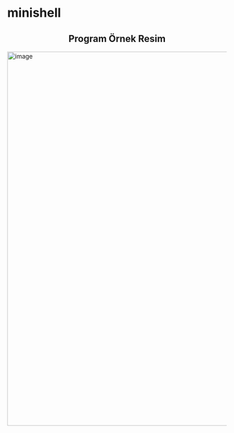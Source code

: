 # minishell

<h2 align="center">Program Örnek Resim</h2>
<img width="857" alt="image" src="https://github.com/smtkn/minishell/assets/113339503/e2260742-7153-4840-a3b5-780bee445726">
